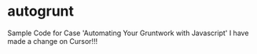 # autogrunt
Sample Code for Case 'Automating Your Gruntwork with Javascript'
I have made a change on Cursor!!!